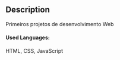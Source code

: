 ## Description

Primeiros projetos de desenvolvimento Web

#### Used Languages:
HTML, CSS, JavaScript

